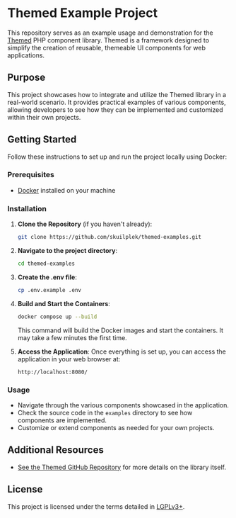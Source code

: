 # Themed Example Project

This repository serves as an example usage and demonstration for the [Themed](https://github.com/skuilplek/themed) PHP component library. Themed is a framework designed to simplify the creation of reusable, themeable UI components for web applications.

## Purpose

This project showcases how to integrate and utilize the Themed library in a real-world scenario. It provides practical examples of various components, allowing developers to see how they can be implemented and customized within their own projects.

## Getting Started

Follow these instructions to set up and run the project locally using Docker:

### Prerequisites

- [Docker](https://www.docker.com/get-started) installed on your machine

### Installation

1. **Clone the Repository** (if you haven't already):
   ```bash
   git clone https://github.com/skuilplek/themed-examples.git
   ```

2. **Navigate to the project directory**:
   ```bash
   cd themed-examples
   ```

3. **Create the .env file**:
   ```bash
   cp .env.example .env
   ```

4. **Build and Start the Containers**:
   ```bash
   docker compose up --build
   ```
   This command will build the Docker images and start the containers. It may take a few minutes the first time.

5. **Access the Application**:
   Once everything is set up, you can access the application in your web browser at:
   ```
   http://localhost:8080/
   ```

### Usage

- Navigate through the various components showcased in the application.
- Check the source code in the `examples` directory to see how components are implemented.
- Customize or extend components as needed for your own projects.

## Additional Resources

- [See the Themed GitHub Repository](https://github.com/skuilplek/themed) for more details on the library itself.

## License

This project is licensed under the terms detailed in [LGPLv3+](LICENSE.md).